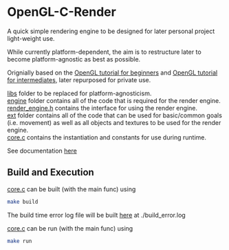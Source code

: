 # OpenGL-C-Render

A quick simple rendering engine to be designed for later personal project light-weight use.

While currently platform-dependent, the aim is to restructure later to become platform-agnostic as best as possible.

Orignially based on the [OpenGL tutorial for beginners](http://www.opengl-tutorial.org/beginners-tutorials) and [OpenGL tutorial for intermediates](http://www.opengl-tutorial.org/intermediate-tutorials/), later repurposed for private use.

[libs](./libs) folder to be replaced for platform-agnosticism. <br>
[engine](./source/engine/) folder contains all of the code that is required for the render engine. <br>
[render_engine.h](./source/engine/render_engine.h) contains the interface for using the render engine. <br>
[ext](./source/ext/) folder contains all of the code that can be used for basic/common goals (i.e. movement) as well as all objects and textures to be used for the render engine. <br>
[core.c](./source/core.c) contains the instantiation and constants for use during runtime. <br>

See documentation [here](./source/engine/doc.md)

## Build and Execution

[core.c](./source/core.c) can be built (with the main func) using
```bash
make build
```
The build time error log file will be built [here](./build_error.log) at ./build_error.log


[core.c](./source/core.c) can be run (with the main func) using
``` bash
make run
```
